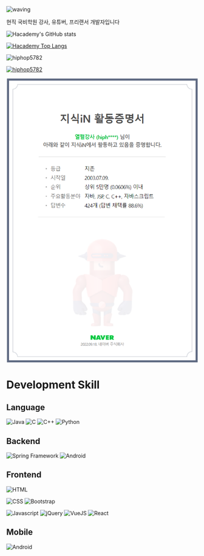 ![waving](https://capsule-render.vercel.app/api?type=waving&height=200&text=H'academy&fontAlign=27&fontAlignY=32&color=gradient&desc=Freelancer%20Web%20Development%20Teacher&descAlign=26&descAlignY=56)

현직 국비학원 강사, 유튜버, 프리랜서 개발자입니다

![Hacademy's GitHub stats](https://github-readme-stats.vercel.app/api?username=hiphop5782&count_private=true&theme=vue-dark&show_icons=true)

[![Hacademy Top Langs](https://github-readme-stats.vercel.app/api/top-langs/?username=hiphop5782&layout=compact)](https://github.com/anuraghazra/github-readme-stats)


<p align="left"> <img src="https://komarev.com/ghpvc/?username=hiphop5782&label=Profile%20views&color=0e75b6&style=flat" alt="hiphop5782" /> </p>

<p align="left"> <a href="https://github.com/ryo-ma/github-profile-trophy"><img src="https://github-profile-trophy.vercel.app/?username=hiphop5782&column=3&margin-w=15&margin-h=15" alt="hiphop5782" /></a> </p>

<p align="left"><img src="./지식인증명서.png"></p>

# Development Skill

## Language
![Java](https://img.shields.io/badge/Java-ED8B00?style=for-the-badge&logo=java&logoColor=white)
![C](https://img.shields.io/badge/C-00599C?style=for-the-badge&logo=c&logoColor=white)
![C++](https://img.shields.io/badge/C%2B%2B-00599C?style=for-the-badge&logo=c%2B%2B&logoColor=white)
![Python](https://img.shields.io/badge/Python-3776AB.svg?&style=for-the-badge&logo=Python&logoColor=white)

## Backend

![Spring Framework](https://img.shields.io/badge/Spring-6DB33F?style=for-the-badge&logo=spring&logoColor=white)
![Android](https://img.shields.io/badge/Android-3DDC84?style=for-the-badge&logo=android&logoColor=white)

## Frontend
![HTML](https://img.shields.io/badge/HTML-239120?style=for-the-badge&logo=html5&logoColor=white)

![CSS](https://img.shields.io/badge/CSS-239120?&style=for-the-badge&logo=css3&logoColor=white)
![Bootstrap](https://img.shields.io/badge/Bootstrap-563D7C?style=for-the-badge&logo=bootstrap&logoColor=white)

![Javascript](https://img.shields.io/badge/JavaScript-F7DF1E?style=for-the-badge&logo=javascript&logoColor=black)
![jQuery](https://img.shields.io/badge/jQuery-0769AD?style=for-the-badge&logo=jquery&logoColor=white)
![VueJS](https://img.shields.io/badge/Vue.js-35495E?style=for-the-badge&logo=vue.js&logoColor=4FC08D)
![React](https://img.shields.io/static/v1?style=for-the-badge&message=React&color=222222&logo=React&logoColor=61DAFB&label=)

## Mobile

![Android](https://img.shields.io/badge/Android-3DDC84?style=for-the-badge&logo=android&logoColor=white)

